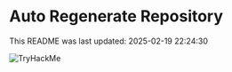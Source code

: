 # Auto Regenerate Repository

This README was last updated: 2025-02-19 22:24:30

 ![TryHackMe](https://tryhackme.com/badge/533634)
